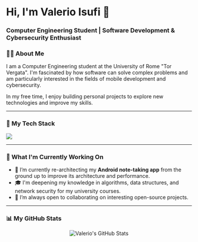 # Hi, I'm Valerio Isufi 👋

### Computer Engineering Student | Software Development & Cybersecurity Enthusiast

### 👨‍💻 About Me

I am a Computer Engineering student at the University of Rome "Tor Vergata". I'm fascinated by how software can solve complex problems and am particularly interested in the fields of mobile development and cybersecurity.

In my free time, I enjoy building personal projects to explore new technologies and improve my skills.

---

### 🚀 My Tech Stack

<p align="left">
  <a href="https://skillicons.dev">
    <img src="https://skillicons.dev/icons?i=kotlin,java,androidstudio,python,c,docker,git,javascript,php,matlab" />
  </a>
</p>

---

### 🌱 What I'm Currently Working On

- 🔭 I’m currently re-architecting my **Android note-taking app** from the ground up to improve its architecture and performance.
- 🎓 I'm deepening my knowledge in algorithms, data structures, and network security for my university courses.
- 👯 I’m always open to collaborating on interesting open-source projects.

---

### 📊 My GitHub Stats

<p align="center">
  <img src="https://github-readme-stats.vercel.app/api?username=valerioisufi&show_icons=true&theme=radical" alt="Valerio's GitHub Stats" />
</p>

<!--
**valerioisufi/valerioisufi** is a ✨ _special_ ✨ repository because its `README.md` (this file) appears on your GitHub profile.

Here are some ideas to get you started:

- 🔭 I’m currently working on ...
- 🌱 I’m currently learning ...
- 👯 I’m looking to collaborate on ...
- 🤔 I’m looking for help with ...
- 💬 Ask me about ...
- 📫 How to reach me: ...
- 😄 Pronouns: ...
- ⚡ Fun fact: ...
-->
